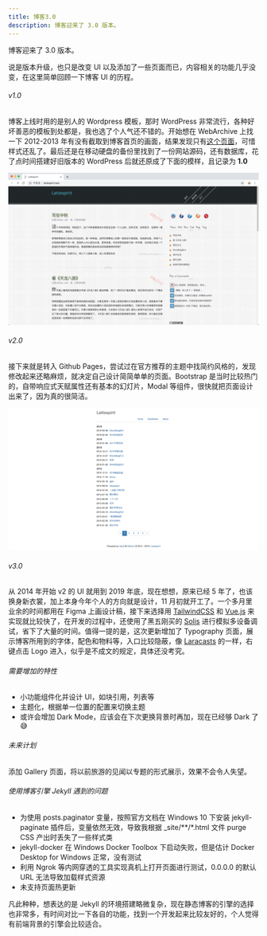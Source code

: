 ```yaml
---
title: 博客3.0
description: 博客迎来了 3.0 版本。
---
```


博客迎来了 3.0 版本。

说是版本升级，也只是改变 UI 以及添加了一些页面而已，内容相关的功能几乎没变，在这里简单回顾一下博客 UI 的历程。

###### v1.0

博客上线时用的是别人的 Wordpress 模板，那时 WordPress 非常流行，各种好坏善恶的模板到处都是，我也选了个人气还不错的。开始想在 WebArchive 上找一下 2012-2013 年有没有截取到博客首页的画面，结果发现只有[这个页面](https://web.archive.org/web/20130410015648/http://www.lattespirit.com/)，可惜样式还乱了。最后还是在移动硬盘的备份里找到了一份网站源码，还有数据库，花了点时间搭建好旧版本的 WordPress 后就还原成了下面的模样，且记录为 **1.0**

![V1.0](/images/about/v1.png)

###### v2.0

接下来就是转入 Github Pages，尝试过在官方推荐的主题中找简约风格的，发现修改起来还略麻烦，就决定自己设计简简单单的页面。Bootstrap 是当时比较热门的，自带响应式天赋属性还有基本的幻灯片，Modal 等组件，很快就把页面设计出来了，因为真的很简洁。

![V2.0](/images/about/v2.png)

###### v3.0

从 2014 年开始 v2 的 UI 就用到 2019 年底，现在想想，原来已经 5 年了，也该换身新衣裳，加上本身今年个人的方向就是设计，11 月初就开工了。一个多月里业余的时间都用在 Figma 上画设计稿，接下来选择用 <a href="https://tailwindcss.com" target="_blank">TailwindCSS</a> 和 <a href="https://vuejs.org" target="_blank">Vue.js</a> 来实现就比较快了，在开发的过程中，还使用了黑五刚买的 <a href="https://solisapp.com" target="_blank">Solis</a> 进行模拟多设备调试，省下了大量的时间。值得一提的是，这次更新增加了 Typography 页面，展示博客所用到的字体，配色和物料等，入口比较隐蔽，像 <a href="https://laracasts.com" target="_blank">Laracasts</a> 的一样，右键点击 Logo 进入，似乎是不成文的规定，具体还没考究。

###### 需要增加的特性

<ul class="my-4 list-disc list-inside">
  <li>小功能组件化并设计 UI，如块引用，列表等</li>
  <li class="mt-4">主题化，根据单一位置的配置来切换主题</li>
  <li class="mt-4">或许会增加 Dark Mode，应该会在下次更换背景时再加，现在已经够 Dark 了😅</li>
</ul>

###### 未来计划

添加 <span>Gallery</span> 页面，将以前旅游的见闻以专题的形式展示，效果不会令人失望。

###### 使用博客引擎 Jekyll 遇到的问题

<ul class="my-4 list-disc list-inside">
  <li>为使用 posts.paginator 变量，按照官方文档在 Windows 10 下安装 jekyll-paginate 插件后，变量依然无效，导致我根据 _site/**/*.html 文件 purge CSS 产出时丢失了一些样式类</li>
  <li class="mt-4">jekyll-docker 在 Windows Docker Toolbox 下启动失败，但是估计 Docker Desktop for Windows 正常，没有测试</li>
  <li class="mt-4">利用 Ngrok 等内网穿透的工具实现真机上打开页面进行测试，0.0.0.0 的默认 URL 无法导致加载样式资源</li>
  <li class="mt-4">未支持页面热更新</li>
</ul>

凡此种种，想表达的是 Jekyll 的环境搭建略微复杂，现在静态博客的引擎的选择也非常多，有时间对比一下各自的功能，找到一个开发起来比较友好的，个人觉得有前端背景的引擎会比较适合。
